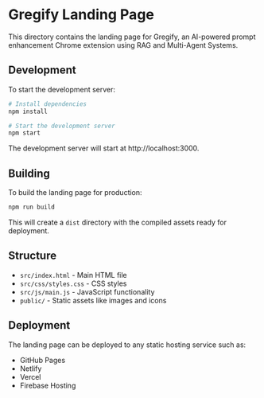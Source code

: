 # Gregify Landing Page

This directory contains the landing page for Gregify, an AI-powered prompt enhancement Chrome extension using RAG and Multi-Agent Systems.

## Development

To start the development server:

```bash
# Install dependencies
npm install

# Start the development server
npm start
```

The development server will start at http://localhost:3000.

## Building

To build the landing page for production:

```bash
npm run build
```

This will create a `dist` directory with the compiled assets ready for deployment.

## Structure

- `src/index.html` - Main HTML file
- `src/css/styles.css` - CSS styles
- `src/js/main.js` - JavaScript functionality
- `public/` - Static assets like images and icons

## Deployment

The landing page can be deployed to any static hosting service such as:

- GitHub Pages
- Netlify
- Vercel
- Firebase Hosting
